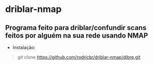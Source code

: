 # driblar-nmap

## Programa feito para driblar/confundir scans feitos por alguém na sua rede usando NMAP

- Instalação:

> git clone https://github.com/rodricbr/driblar-nmap/dibre.git
